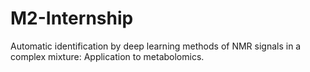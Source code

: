 # M2-Internship
Automatic identification by deep learning methods of NMR signals in a complex mixture:  Application to metabolomics.
